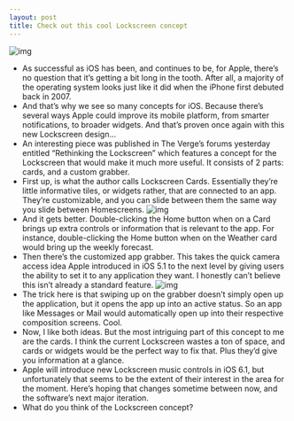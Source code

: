 ```yaml
---
layout: post
title: Check out this cool Lockscreen concept
---
```

![img](http://media.idownloadblog.com/wp-content/uploads/2012/12/lockscreen-cards.jpg)
* As successful as iOS has been, and continues to be, for Apple, there’s no question that it’s getting a bit long in the tooth. After all, a majority of the operating system looks just like it did when the iPhone first debuted back in 2007.
* And that’s why we see so many concepts for iOS. Because there’s several ways Apple could improve its mobile platform, from smarter notifications, to broader widgets. And that’s proven once again with this new Lockscreen design…
* An interesting piece was published in The Verge’s forums yesterday entitled “Rethinking the Lockscreen” which features a concept for the Lockscreen that would make it much more useful. It consists of 2 parts: cards, and a custom grabber.
* First up, is what the author calls Lockscreen Cards. Essentially they’re little informative tiles, or widgets rather, that are connected to an app. They’re customizable, and you can slide between them the same way you slide between Homescreens.
![img](http://media.idownloadblog.com/wp-content/uploads/2012/12/lockscreen-cards-2.jpg)
* And it gets better. Double-clicking the Home button when on a Card brings up extra controls or information that is relevant to the app. For instance, double-clicking the Home button when on the Weather card would bring up the weekly forecast.
* Then there’s the customized app grabber. This takes the quick camera access idea Apple introduced in iOS 5.1 to the next level by giving users the ability to set it to any application they want. I honestly can’t believe this isn’t already a standard feature.
![img](http://media.idownloadblog.com/wp-content/uploads/2012/12/custom-app-grabber.png)
* The trick here is that swiping up on the grabber doesn’t simply open up the application, but it opens the app up into an active status. So an app like Messages or Mail would automatically open up into their respective composition screens. Cool.
* Now, I like both ideas. But the most intriguing part of this concept to me are the cards. I think the current Lockscreen wastes a ton of space, and cards or widgets would be the perfect way to fix that. Plus they’d give you information at a glance.
* Apple will introduce new Lockscreen music controls in iOS 6.1, but unfortunately that seems to be the extent of their interest in the area for the moment. Here’s hoping that changes sometime between now, and the software’s next major iteration.
* What do you think of the Lockscreen concept?

